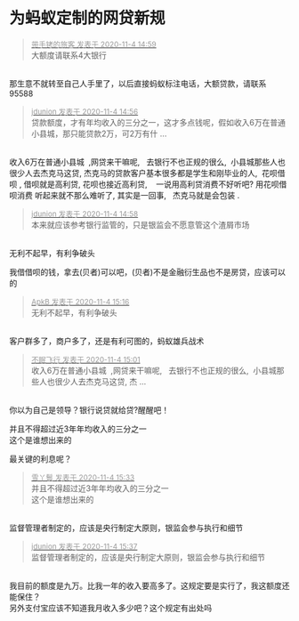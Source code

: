 # 为蚂蚁定制的网贷新规


<div class="quote"><blockquote><font size="2"><a href="https://www.hostloc.com/forum.php?mod=redirect&amp;goto=findpost&amp;pid=9401855&amp;ptid=762351" target="_blank"><font color="#999999">带手铐的旅客 发表于 2020-11-4 14:59</font></a></font><br />
大额度请联系4大银行</blockquote></div><br />
那生意不就转至自己人手里了，以后直接蚂蚁标注电话，大额贷款，请联系95588

<div class="quote"><blockquote><font size="2"><a href="https://www.hostloc.com/forum.php?mod=redirect&amp;goto=findpost&amp;pid=9401834&amp;ptid=762351" target="_blank"><font color="#999999">jdunion 发表于 2020-11-4 14:56</font></a></font><br />
贷款额度，才有年均收入的三分之一，这才多点钱呢，假如收入6万在普通小县城，那只能贷款2万，可2万有什 ...</blockquote></div><br />
收入6万在普通小县城&nbsp;&nbsp;,网贷来干嘛呢,&nbsp; &nbsp;去银行不也正规的很么,&nbsp;&nbsp;小县城那些人也很少人去杰克马这贷, 杰克马的贷款客户基本很多都是学生和刚毕业的人,&nbsp;&nbsp;花呗借呗 , 借呗就是高利贷, 花呗也接近高利贷,&nbsp; &nbsp; 一说用高利贷消费不好听吧? 用花呗借呗消费 听起来就不那么难听了, 其实是一回事,&nbsp; &nbsp;杰克马就是会包装 .

<div class="quote"><blockquote><font size="2"><a href="https://www.hostloc.com/forum.php?mod=redirect&amp;goto=findpost&amp;pid=9401849&amp;ptid=762351" target="_blank"><font color="#999999">jdunion 发表于 2020-11-4 14:58</font></a></font><br />
本来就应该参考银行监管的，只是银监会不愿意管这个渣屑市场</blockquote></div><br />
无利不起早，有利争破头 <img src="static/image/smiley/yct/022.gif" smilieid="42" border="0" alt="" />

我借借呗的钱，拿去(贝者)可以吧，(贝者)不是金融衍生品也不是房贷，应该可以的

<div class="quote"><blockquote><font size="2"><a href="https://www.hostloc.com/forum.php?mod=redirect&amp;goto=findpost&amp;pid=9401926&amp;ptid=762351" target="_blank"><font color="#999999">ApkB 发表于 2020-11-4 15:16</font></a></font><br />
无利不起早，有利争破头</blockquote></div><br />
客户群多了，商户多了，还是有利可图的，蚂蚁雄兵战术

<div class="quote"><blockquote><font size="2"><a href="https://www.hostloc.com/forum.php?mod=redirect&amp;goto=findpost&amp;pid=9401867&amp;ptid=762351" target="_blank"><font color="#999999">不眠飞行 发表于 2020-11-4 15:01</font></a></font><br />
收入6万在普通小县城&nbsp;&nbsp;,网贷来干嘛呢,&nbsp; &nbsp;去银行不也正规的很么,&nbsp;&nbsp;小县城那些人也很少人去杰克马这贷, 杰 ...</blockquote></div><br />
你以为自己是领导？银行说贷就给贷?醒醒吧！

并且不得超过近3年年均收入的三分之一<br />
这个是谁想出来的

最关键的利息呢？

<div class="quote"><blockquote><font size="2"><a href="https://www.hostloc.com/forum.php?mod=redirect&amp;goto=findpost&amp;pid=9402005&amp;ptid=762351" target="_blank"><font color="#999999">雪丫鬟 发表于 2020-11-4 15:33</font></a></font><br />
并且不得超过近3年年均收入的三分之一<br />
这个是谁想出来的</blockquote></div><br />
监督管理者制定的，应该是央行制定大原则，银监会参与执行和细节

<div class="quote"><blockquote><font size="2"><a href="https://www.hostloc.com/forum.php?mod=redirect&amp;goto=findpost&amp;pid=9402032&amp;ptid=762351" target="_blank"><font color="#999999">jdunion 发表于 2020-11-4 15:37</font></a></font><br />
监督管理者制定的，应该是央行制定大原则，银监会参与执行和细节</blockquote></div><br />
我目前的额度是九万。比我一年的收入要高多了。这规定要是实行了，我这额度还能保住？<br />
另外支付宝应该不知道我月收入多少吧？这个规定有出处吗
